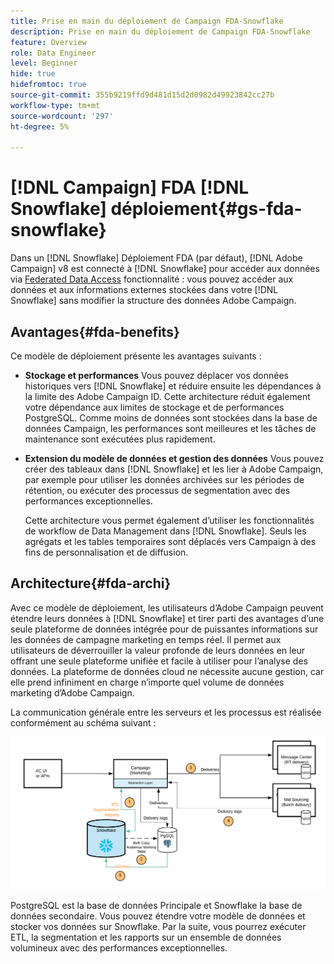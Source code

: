 ```yaml
---
title: Prise en main du déploiement de Campaign FDA-Snowflake
description: Prise en main du déploiement de Campaign FDA-Snowflake
feature: Overview
role: Data Engineer
level: Beginner
hide: true
hidefromtoc: true
source-git-commit: 355b9219ffd9d481d15d2d0982d49923842cc27b
workflow-type: tm+mt
source-wordcount: '297'
ht-degree: 5%

---
```


# [!DNL Campaign] FDA [!DNL Snowflake] déploiement{#gs-fda-snowflake}

Dans un [!DNL Snowflake] Déploiement FDA (par défaut), [!DNL Adobe Campaign] v8 est connecté à [!DNL Snowflake] pour accéder aux données via [Federated Data Access](../connect/fda.md) fonctionnalité : vous pouvez accéder aux données et aux informations externes stockées dans votre [!DNL Snowflake] sans modifier la structure des données Adobe Campaign.

## Avantages{#fda-benefits}

Ce modèle de déploiement présente les avantages suivants :

* **Stockage et performances**
Vous pouvez déplacer vos données historiques vers [!DNL Snowflake] et réduire ensuite les dépendances à la limite des Adobe Campaign ID. Cette architecture réduit également votre dépendance aux limites de stockage et de performances PostgreSQL. Comme moins de données sont stockées dans la base de données Campaign, les performances sont meilleures et les tâches de maintenance sont exécutées plus rapidement.

* **Extension du modèle de données et gestion des données**
Vous pouvez créer des tableaux dans [!DNL Snowflake] et les lier à Adobe Campaign, par exemple pour utiliser les données archivées sur les périodes de rétention, ou exécuter des processus de segmentation avec des performances exceptionnelles.

   Cette architecture vous permet également d’utiliser les fonctionnalités de workflow de Data Management dans [!DNL Snowflake]. Seuls les agrégats et les tables temporaires sont déplacés vers Campaign à des fins de personnalisation et de diffusion.


## Architecture{#fda-archi}

Avec ce modèle de déploiement, les utilisateurs d’Adobe Campaign peuvent étendre leurs données à [!DNL Snowflake] et tirer parti des avantages d’une seule plateforme de données intégrée pour de puissantes informations sur les données de campagne marketing en temps réel. Il permet aux utilisateurs de déverrouiller la valeur profonde de leurs données en leur offrant une seule plateforme unifiée et facile à utiliser pour l’analyse des données. La plateforme de données cloud ne nécessite aucune gestion, car elle prend infiniment en charge n’importe quel volume de données marketing d’Adobe Campaign.

La communication générale entre les serveurs et les processus est réalisée conformément au schéma suivant :

![](assets/fda-architecture.png)

PostgreSQL est la base de données Principale et Snowflake la base de données secondaire. Vous pouvez étendre votre modèle de données et stocker vos données sur Snowflake. Par la suite, vous pourrez exécuter ETL, la segmentation et les rapports sur un ensemble de données volumineux avec des performances exceptionnelles.
